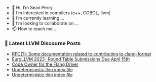 - 👋 Hi, I’m Sean Perry
- 👀 I’m interested in compilers (c++, COBOL, llvm)
- 🌱 I’m currently learning ...
- 💞️ I’m looking to collaborate on ...
- 📫 How to reach me ...

<!---
s66perry/s66perry is a ✨ special ✨ repository because its `README.md` (this file) appears on your GitHub profile.
You can click the Preview link to take a look at your changes.
--->
### 📕 Latest LLVM Discourse Posts

<!-- DISCOURSE-LLVM:START -->
- [RFC&lpar;?&rpar;: Some documentation related to contributing to clang-format](https://discourse.llvm.org/t/rfc-some-documentation-related-to-contributing-to-clang-format/69962#post_4)
- [EuroLLVM 2023- Round Table Submissions Due April 15th](https://discourse.llvm.org/t/eurollvm-2023-round-table-submissions-due-april-15th/69828#post_2)
- [Code Owner for the Flang Driver](https://discourse.llvm.org/t/code-owner-for-the-flang-driver/69895#post_5)
- [Undeterministic thin index file](https://discourse.llvm.org/t/undeterministic-thin-index-file/69985#post_5)
- [Undeterministic thin index file](https://discourse.llvm.org/t/undeterministic-thin-index-file/69985#post_4)
<!-- DISCOURSE-LLVM:END -->
